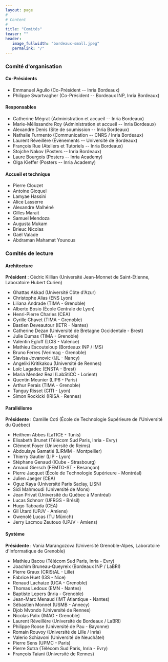 ```yaml
---
layout: page
#
# Content
#
title: "Comités"
teaser: ""
header:
   image_fullwidth: "bordeaux-small.jpeg"
   permalink: "/"
---
```



### Comité d'organisation

#### Co-Présidents

+ Emmanuel Agullo (Co-Président -- Inria Bordeaux)
+ Philippe Swartvagher (Co-Président -- Bordeaux INP, Inria Bordeaux)

#### Responsables

+ Catherine Mégrat (Administration et accueil -- Inria Bordeaux)
+ Marie-Mélissandre Roy (Administration et accueil -- Inria Bordeaux)
+ Alexandre Denis (Site de soumission -- Inria Bordeaux)
+ Nathalie Furmento (Communication -- CNRS / Inria Bordeaux)
+ Laurent Réveillère (Évènements -- Université de Bordeaux)
+ François Rue (Ateliers et Tutoriels -- Inria Bordeaux)
+ Stojche Nakov (Posters -- Inria Bordeaux)
+ Laure Bourgois (Posters -- Inria Academy)
+ Olga  Kieffer (Posters -- Inria Academy)

#### Accueil et technique

- Pierre Clouzet
- Antoine Gicquel
- Lamyae Hassini
- Alice Lasserre
- Alexandre Malhéné
- Gilles Marait
- Samuel Mendoza
- Augusta Mukam
- Brieuc Nicolas
- Gaël Valade
- Abdraman Mahamat Younous


<!-- <\!-- #### Comité de pilotage -->
<!--  + Bertrand Le Gal (Représentant Architecture, Bordeaux) -->
<!--  + Gaël Thomas (Représentant Système, Paris, Président ) -->
<!--  + Emmanuel Agullo (Représentant Parallélisme, Bordeaux) -->
<!--  + Sonia Ben Mokthar (Représentante GDR RSD, Lyon) -->
<!--  + Kevin Martin (Représentant GDR SOC², Lorient) -->
<!--  + Étienne Rivière (Représentant ASF, Bruxelles) -->
<!--  + Gil Utard (Organisateur 2022, Amiens) -->
<!--  + Frédéric Suter (Organisateur 2021, Lyon) -->
<!--  + Philippe Roose (Organisateur 2019, Anglet) -->
<!--    -\-> -->

### Comités de lecture

#### Architecture

**Président** : Cédric Killian (Université Jean-Monnet de Saint-Étienne, Laboratoire Hubert Curien)

+ Ghattas Akkad (Université Côte d'Azur)
+ Christophe Alias (ENS Lyon)
+ Liliana Andrade (TIMA - Grenoble)
+ Alberto Bosio (École Centrale de Lyon)
+ Henri-Pierre Charles (CEA)
+ Cyrille Chavet (TIMA - Grenoble)
+ Bastien Deveautour (IETR - Nantes)
+ Catherine Dezan (Université de Bretagne Occidentale - Brest)
+ Julie Dumas (TIMA - Grenoble)
+ Valentin Egloff (LCIS - Valence)
+ Mathieu Escouteloup (Bordeaux INP / IMS)
+ Bruno Ferres (Verimag - Grenoble)
+ Slavisa Jovanovic (IJL - Nancy)
+ Angeliki Kritikakou (Université de Rennes)
+ Loïc Lagadec (ENSTA - Brest)
+ Maria Mendez Real (LabStiCC - Lorient)
+ Quentin Meunier (LIP6 - Paris)
+ Arthur Perais (TIMA - Grenoble)
+ Tanguy Risset (CITI - Lyon)
+ Simon Rockicki (IRISA - Rennes)

#### Parallélisme

**Présidente** : Camille Coti (École de Technologie Supérieure de l'Université du Québec)

+ Heithem Abbes (LaTICE - Tunis)
+ Elisabeth Brunet (Télécom Sud Paris, Inria - Evry)
+ Clément Foyer (Université de Reims)
+ Abdoulaye Gamatié (LIRMM - Montpellier)
+ Thierry Gautier (LIP - Lyon)
+ Stéphane Genaud (ICube - Strasbourg)
+ Arnaud Giersch (FEMTO-ST - Besançon)
+ Pierre Jacquet (École de Technologie Supérieure - Montréal)
+ Julien Jaeger (CEA)
+ Oguz Kaya (Université Paris Saclay, LISN)
+ Sidi Mahmoudi (Université de Mons)
+ Jean Privat (Université du Québec à Montréal)
+ Lucas Schnorr (UFRGS - Brésil)
+ Hugo Taboada (CEA)
+ Gil Utard (UPJV - Amiens)
+ Gwenolé Lucas (TU Münich)
+ Jerry Lacmou Zeutouo (UPJV - Amiens)

#### Système

**Présidente** : Vania Marangozova (Université Grenoble-Alpes, Laboratoire d'Informatique de Grenoble)

+ Mathieu Bacou (Télécom Sud Paris, Inria - Evry)
+ Joachim Bruneau-Queyreix (Bordeaux INP / LaBRI)
+ Pierre Graux (CRIStAL - Lille)
+ Fabrice Huet (I3S - Nice)
+ Renaud Lachaize (UGA - Grenoble)
+ Thomas Ledoux (EMN - Nantes)
+ Baptiste Lepers (Inria - Grenoble)
+ Jean-Marc Menaud (IMT Atlantique - Nantes)
+ Sébastien Monnet (USMB - Annecy)
+ Djob Mvondo (Université de Rennes)
+ Nicolas Palix (IMAG - Grenoble)
+ Laurent Réveillère (Université de Bordeaux / LaBRI)
+ Philippe Roose (Université de Pau - Bayonne)
+ Romain Rouvoy (Université de Lille / Inria)
+ Valerio Schiavoni (Université de Neuchâtel)
+ Pierre Sens (UPMC - Paris)
+ Pierre Sutra (Télécom Sud Paris, Inria - Evry)
+ François Taiani (Université de Rennes)
